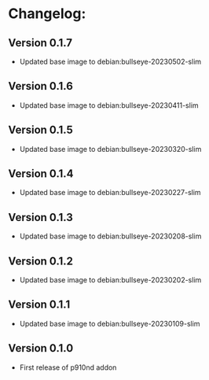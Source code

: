 # Changelog:
## Version 0.1.7
- Updated base image to debian:bullseye-20230502-slim
## Version 0.1.6
- Updated base image to debian:bullseye-20230411-slim
## Version 0.1.5
- Updated base image to debian:bullseye-20230320-slim
## Version 0.1.4
- Updated base image to debian:bullseye-20230227-slim
## Version 0.1.3
- Updated base image to debian:bullseye-20230208-slim
## Version 0.1.2
- Updated base image to debian:bullseye-20230202-slim
## Version 0.1.1
- Updated base image to debian:bullseye-20230109-slim
## Version 0.1.0
- First release of p910nd addon